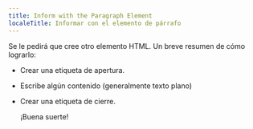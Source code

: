 ```yaml
---
title: Inform with the Paragraph Element
localeTitle: Informar con el elemento de párrafo
---
```

Se le pedirá que cree otro elemento HTML. Un breve resumen de cómo lograrlo:

*   Crear una etiqueta de apertura.
    
*   Escribe algún contenido (generalmente texto plano)
    
*   Crear una etiqueta de cierre.
    
    ¡Buena suerte!